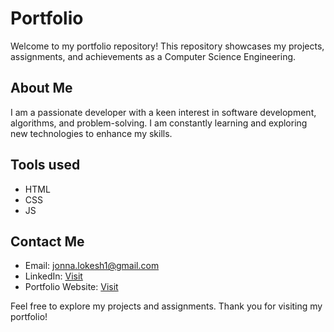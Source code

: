 # Portfolio

Welcome to my portfolio repository! This repository showcases my projects, assignments, and achievements as a Computer Science Engineering.

## About Me
I am a passionate developer with a keen interest in software development, algorithms, and problem-solving. I am constantly learning and exploring new technologies to enhance my skills.

## Tools used
- HTML
- CSS
- JS
## Contact Me
- Email: jonna.lokesh1@gmail.com
- LinkedIn: [Visit](https://www.linkedin.com/in/j-lokesh)
- Portfolio Website: [Visit](https://jlokesh.netlify.app)

Feel free to explore my projects and assignments. Thank you for visiting my portfolio!
